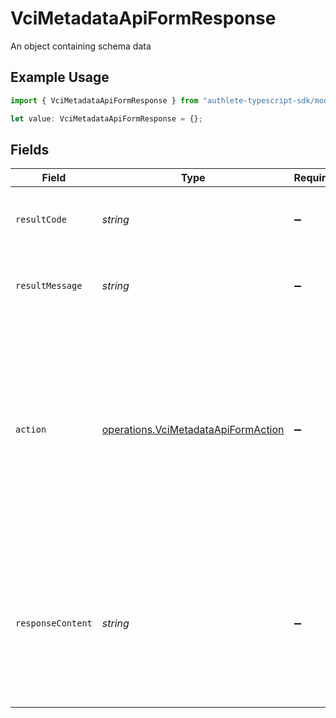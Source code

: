 # VciMetadataApiFormResponse

An object containing schema data

## Example Usage

```typescript
import { VciMetadataApiFormResponse } from "authlete-typescript-sdk/models/operations";

let value: VciMetadataApiFormResponse = {};
```

## Fields

| Field                                                                                                                                                                                                   | Type                                                                                                                                                                                                    | Required                                                                                                                                                                                                | Description                                                                                                                                                                                             |
| ------------------------------------------------------------------------------------------------------------------------------------------------------------------------------------------------------- | ------------------------------------------------------------------------------------------------------------------------------------------------------------------------------------------------------- | ------------------------------------------------------------------------------------------------------------------------------------------------------------------------------------------------------- | ------------------------------------------------------------------------------------------------------------------------------------------------------------------------------------------------------- |
| `resultCode`                                                                                                                                                                                            | *string*                                                                                                                                                                                                | :heavy_minus_sign:                                                                                                                                                                                      | The code which represents the result of the API call.                                                                                                                                                   |
| `resultMessage`                                                                                                                                                                                         | *string*                                                                                                                                                                                                | :heavy_minus_sign:                                                                                                                                                                                      | A short message which explains the result of the API call.                                                                                                                                              |
| `action`                                                                                                                                                                                                | [operations.VciMetadataApiFormAction](../../models/operations/vcimetadataapiformaction.md)                                                                                                              | :heavy_minus_sign:                                                                                                                                                                                      | The next action that the implementation of the credential issuer<br/>metadata endpoint (`/.well-known/openid-credential-issuer`)<br/>should take after getting a response from Authlete's<br/>`/vci/metadata` API.<br/> |
| `responseContent`                                                                                                                                                                                       | *string*                                                                                                                                                                                                | :heavy_minus_sign:                                                                                                                                                                                      | Get the content that the implementation of the credential issuer<br/>metadata endpoint should use when it constructs a response.<br/>                                                                   |